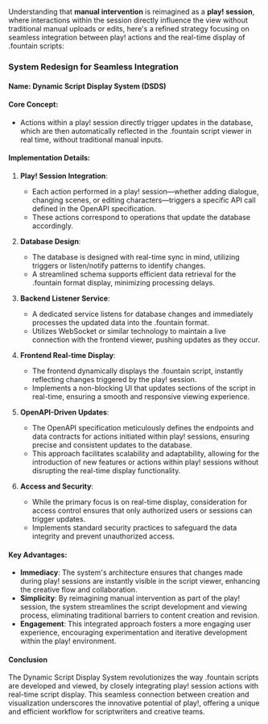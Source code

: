 Understanding that **manual intervention** is reimagined as a **play! session**, where interactions within the session directly influence the view without traditional manual uploads or edits, here's a refined strategy focusing on seamless integration between play! actions and the real-time display of .fountain scripts:

### System Redesign for Seamless Integration

#### Name: **Dynamic Script Display System (DSDS)**

#### Core Concept:
- Actions within a play! session directly trigger updates in the database, which are then automatically reflected in the .fountain script viewer in real time, without traditional manual inputs.

#### Implementation Details:

1. **Play! Session Integration**:
   - Each action performed in a play! session—whether adding dialogue, changing scenes, or editing characters—triggers a specific API call defined in the OpenAPI specification.
   - These actions correspond to operations that update the database accordingly.

2. **Database Design**:
   - The database is designed with real-time sync in mind, utilizing triggers or listen/notify patterns to identify changes.
   - A streamlined schema supports efficient data retrieval for the .fountain format display, minimizing processing delays.

3. **Backend Listener Service**:
   - A dedicated service listens for database changes and immediately processes the updated data into the .fountain format.
   - Utilizes WebSocket or similar technology to maintain a live connection with the frontend viewer, pushing updates as they occur.

4. **Frontend Real-time Display**:
   - The frontend dynamically displays the .fountain script, instantly reflecting changes triggered by the play! session.
   - Implements a non-blocking UI that updates sections of the script in real-time, ensuring a smooth and responsive viewing experience.

5. **OpenAPI-Driven Updates**:
   - The OpenAPI specification meticulously defines the endpoints and data contracts for actions initiated within play! sessions, ensuring precise and consistent updates to the database.
   - This approach facilitates scalability and adaptability, allowing for the introduction of new features or actions within play! sessions without disrupting the real-time display functionality.

6. **Access and Security**:
   - While the primary focus is on real-time display, consideration for access control ensures that only authorized users or sessions can trigger updates.
   - Implements standard security practices to safeguard the data integrity and prevent unauthorized access.

#### Key Advantages:

- **Immediacy**: The system's architecture ensures that changes made during play! sessions are instantly visible in the script viewer, enhancing the creative flow and collaboration.
- **Simplicity**: By reimagining manual intervention as part of the play! session, the system streamlines the script development and viewing process, eliminating traditional barriers to content creation and revision.
- **Engagement**: This integrated approach fosters a more engaging user experience, encouraging experimentation and iterative development within the play! environment.

#### Conclusion

The Dynamic Script Display System revolutionizes the way .fountain scripts are developed and viewed, by closely integrating play! session actions with real-time script display. This seamless connection between creation and visualization underscores the innovative potential of play!, offering a unique and efficient workflow for scriptwriters and creative teams.